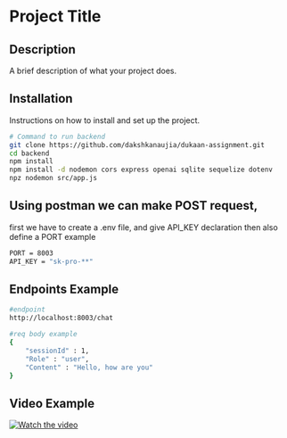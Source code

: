 # Project Title

## Description
A brief description of what your project does.

## Installation
Instructions on how to install and set up the project.

```sh
# Command to run backend
git clone https://github.com/dakshkanaujia/dukaan-assignment.git
cd backend
npm install
npm install -d nodemon cors express openai sqlite sequelize dotenv
npz nodemon src/app.js
```

## Using postman we can make POST request, 
first we have to create a .env file, and give API_KEY declaration
then also define a PORT
example 
```sh
PORT = 8003
API_KEY = "sk-pro-**"
```
## Endpoints Example

```sh
#endpoint
http://localhost:8003/chat

#req body example
{
    "sessionId" : 1,
    "Role" : "user",
    "Content" : "Hello, how are you"
}
``` 


## Video Example
[![Watch the video](https://img.youtube.com/vi/7bD1tE9KA8/default.jpg)](https://youtu.be/7bD1tE9KA8)
